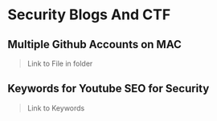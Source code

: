 # Security Blogs And CTF


## Multiple Github Accounts on MAC

> Link to File in folder


## Keywords for Youtube SEO for Security

> Link to Keywords
